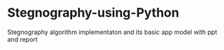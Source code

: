 # Stegnography-using-Python
Stegnography algorithm implementaton and its basic app model with ppt and report 
